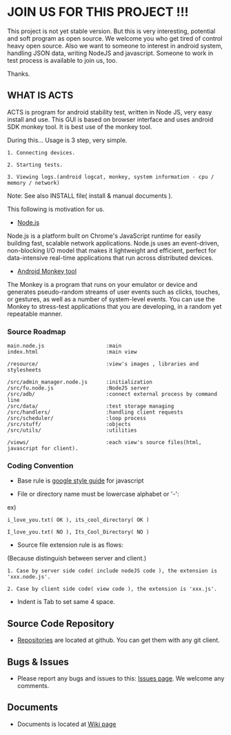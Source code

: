 JOIN US FOR THIS PROJECT !!!
===

This project is not yet stable version. But this is very interesting, potential and soft program 
as open source. We welcome you who get tired of control heavy open source. Also we want to someone 
to interest in android system, handling JSON data, writing NodeJS and javascript. 
Someone to work in test process is available to join us, too.

Thanks.




WHAT IS ACTS
---

ACTS is program for android stability test, written in Node JS, very easy install and use.
This GUI is based on browser interface and uses android SDK monkey tool.
It is best use of the monkey tool. 

During this...
Usage is 3 step, very simple.

	1. Connecting devices.
	
	2. Starting tests.
	
	3. Viewing logs.(android logcat, monkey, system information - cpu / memory / network)

Note: See also INSTALL file( install & manual documents ). 

This following is motivation for us.

- [Node.js](http://nodejs.org/)

Node.js is a platform built on Chrome's JavaScript runtime for easily building fast, 
scalable network applications. Node.js uses an event-driven, non-blocking I/O model 
that makes it lightweight and efficient, perfect for data-intensive real-time 
applications that run across distributed devices.

- [Android Monkey tool](http://developer.android.com/guide/developing/tools/monkey.html)

The Monkey is a program that runs on your emulator or device and generates pseudo-random 
streams of user events such as clicks, touches, or gestures, as well as a number of 
system-level events. You can use the Monkey to stress-test applications that you are 
developing, in a random yet repeatable manner.




### Source Roadmap

    main.node.js					:main
    index.html						:main view
    
    /resource/						:view's images , libraries and stylesheets
    
    /src/admin_manager.node.js		:initialization
    /src/fu.node.js					:NodeJS server
    /src/adb/						:connect external process by command line
    /src/data/						:test storage managing
    /src/handlers/					:handling client requests
    /src/scheduler/ 				:loop process
    /src/stuff/						:objects
    /src/utils/						:utilities
    
    /views/							:each view's source files(html, javascript for client).




### Coding Convention

- Base rule is [google style guide](http://google-styleguide.googlecode.com/svn/trunk/javascriptguide.xml) for javascript
  

- File or directory name must be lowercase alphabet or '-':

ex)

	i_love_you.txt( OK ), its_cool_directory( OK )

	I_love_you.txt( NO ), Its_Cool_Directory( NO )
	
- Source file extension rule is as flows:

(Because distinguish between server and client.)

	1. Case by server side code( include nodeJS code ), the extension is 'xxx.node.js'.
	
	2. Case by client side code( view code ), the extension is 'xxx.js'.
	
- Indent is Tab to set same 4 space.




Source Code Repository
---
  - [Repositories](https://github.com/oshacker/acts) are located at github. You can get them with any git client.



	
Bugs & Issues
---
  - Please report any bugs and issues to this: [Issues page](https://github.com/oshacker/acts/issues). We welcome any comments.




Documents
---
  - Documents is located at [Wiki page](https://github.com/oshacker/acts/wiki)










